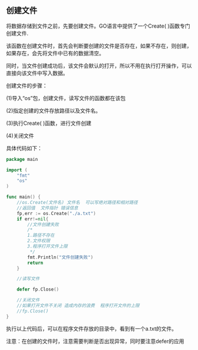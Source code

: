 ## **创建文件**

将数据存储到文件之前，先要创建文件。GO语言中提供了一个Create\( \)函数专门创建文件.

该函数在创建文件时，首先会判断要创建的文件是否存在，如果不存在，则创建，如果存在，会先将文件中已有的数据清空。

同时，当文件创建成功后，该文件会默认的打开，所以不用在执行打开操作，可以直接向该文件中写入数据。

创建文件的步骤：

\(1\)导入“os”包，创建文件，读写文件的函数都在该包

\(2\)指定创建的文件存放路径以及文件名。

\(3\)执行Create\( \)函数，进行文件创建

\(4\)关闭文件

具体代码如下：

```go
package main

import (
    "fmt"
    "os"
)

func main() {
    //os.Create(文件名) 文件名  可以写绝对路径和相对路径
    //返回值  文件指针 错误信息
    fp,err := os.Create("./a.txt")
    if err!=nil{
        //文件创建失败
        /*
        1.路径不存在
        2.文件权限
        3.程序打开文件上限
         */
        fmt.Println("文件创建失败")
        return
    }

    //读写文件

    defer fp.Close()

    //关闭文件
    //如果打开文件不关闭 造成内存的浪费  程序打开文件的上限
    //fp.Close()
}
```

执行以上代码后，可以在程序文件存放的目录中，看到有一个a.txt的文件。

注意：在创建的文件时，注意需要判断是否出现异常，同时要注意defer的应用

